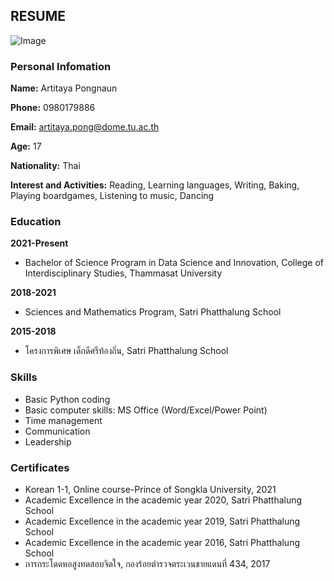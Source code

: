 ## RESUME

![Image](https://sv1.picz.in.th/images/2021/11/26/6wQz9v.md.jpg)

### Personal Infomation

**Name:** Artitaya Pongnaun

**Phone:** 0980179886

**Email:** artitaya.pong@dome.tu.ac.th

**Age:** 17

**Nationality:** Thai

**Interest and Activities:** Reading, Learning languages, Writing, Baking, Playing boardgames, Listening to music, Dancing

### Education
**2021-Present**
- Bachelor of Science Program in Data Science and Innovation, College of Interdisciplinary Studies, Thammasat University

**2018-2021**
- Sciences and Mathematics Program, Satri Phatthalung School

**2015-2018**
- โครงการพิเศษ เด็กดีศรีท้องถิ่น, Satri Phatthalung School

### Skills
- Basic Python coding
- Basic computer skills: MS Office (Word/Excel/Power Point)
- Time management
- Communication
- Leadership

### Certificates
- Korean 1-1, Online course-Prince of Songkla University, 2021
- Academic Excellence in the academic year 2020, Satri Phatthalung School
- Academic Excellence in the academic year 2019, Satri Phatthalung School
- Academic Excellence in the academic year 2016, Satri Phatthalung School
- การกระโดดหอสูงทดสอบจิตใจ, กองร้อยตำรวจตระเวนชายแดนที่ 434, 2017
